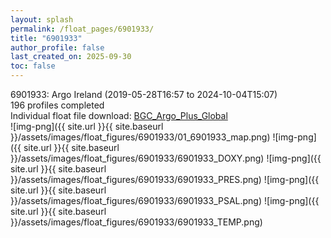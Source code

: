 ```yaml
---
layout: splash
permalink: /float_pages/6901933/
title: "6901933"
author_profile: false
last_created_on: 2025-09-30
toc: false
---
```

 
6901933: Argo Ireland (2019-05-28T16:57 to 2024-10-04T15:07)\
196 profiles completed\
Individual float file download: [BGC_Argo_Plus_Global](https://ftp.soest.hawaii.edu/bgc_argo_plus/Individual_Floats/outliers_removed/6901933_Sprof_processed.nc)\
![img-png]({{ site.url }}{{ site.baseurl }}/assets/images/float_figures/6901933/01_6901933_map.png)
![img-png]({{ site.url }}{{ site.baseurl }}/assets/images/float_figures/6901933/6901933_DOXY.png)
![img-png]({{ site.url }}{{ site.baseurl }}/assets/images/float_figures/6901933/6901933_PRES.png)
![img-png]({{ site.url }}{{ site.baseurl }}/assets/images/float_figures/6901933/6901933_PSAL.png)
![img-png]({{ site.url }}{{ site.baseurl }}/assets/images/float_figures/6901933/6901933_TEMP.png)
